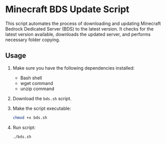 # Minecraft BDS Update Script

This script automates the process of downloading and updating Minecraft Bedrock Dedicated Server (BDS) to the latest version. It checks for the latest version available, downloads the updated server, and performs necessary folder copying.

## Usage

1. Make sure you have the following dependencies installed:
   - Bash shell
   - wget command
   - unzip command

2. Download the `bds.sh` script.

3. Make the script executable:
   ```bash
   chmod +x bds.sh

4. Run script:
   ```bash
   ./bds.sh
